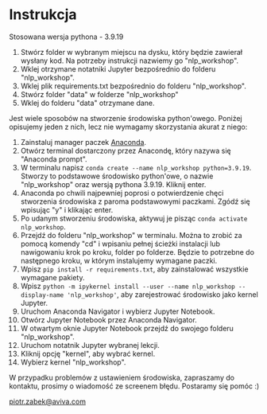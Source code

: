 # Instrukcja
Stosowana wersja pythona - 3.9.19

1. Stwórz folder w wybranym miejscu na dysku, który będzie zawierał wysłany kod. Na potrzeby instrukcji nazwiemy go "nlp_workshop".
2. Wklej otrzymane notatniki Jupyter bezpośrednio do folderu "nlp_workshop".
3. Wklej plik requirements.txt bezpośrednio do folderu "nlp_workshop".
4. Stwórz folder "data" w folderze "nlp_workshop"
5. Wklej do folderu "data" otrzymane dane.

Jest wiele sposobów na stworzenie środowiska python'owego. Poniżej opisujemy jeden z nich, lecz nie wymagamy skorzystania akurat z niego:
1. Zainstaluj manager paczek [Anaconda](https://www.anaconda.com/download).
2. Otwórz terminal dostarczony przez Anacondę, który nazywa się "Anaconda prompt".
3. W terminalu napisz `conda create --name nlp_workshop python=3.9.19`. Stworzy to podstawowe środowisko python'owe, o nazwie "nlp_workshop" oraz wersją pythona 3.9.19. Kliknij enter.
4. Anaconda po chwili najpewniej poprosi o potwierdzenie chęci stworzenia środowiska z paroma podstawowymi paczkami. Zgódź się wpisując "y" i klikając enter.
5. Po udanym stworzeniu środowiska, aktywuj je pisząc `conda activate nlp_workshop`.
6. Przejdź do folderu "nlp_workshop" w terminalu. Można to zrobić za pomocą komendy "cd" i wpisaniu pełnej ścieżki instalacji lub nawigowaniu krok po kroku, folder po folderze. Będzie to potrzebne do następnego kroku, w którym instalujemy wymagane paczki.
7. Wpisz `pip install -r requirements.txt`, aby zainstalować wszystkie wymagane pakiety.
8. Wpisz `python -m ipykernel install --user --name nlp_workshop --display-name 'nlp_workshop'`, aby zarejestrować środowisko jako kernel Jupyter.
9. Uruchom Anaconda Navigator i wybierz Jupyter Notebook.
10. Otwórz Jupyter Notebook przez Anaconda Navigator.
11. W otwartym oknie Jupyter Notebook przejdź do swojego folderu "nlp_workshop".
12. Uruchom notatnik Jupyter wybranej lekcji.
13. Kliknij opcję "kernel", aby wybrać kernel.
14. Wybierz kernel "nlp_workshop".

W przypadku problemów z ustawieniem środowiska, zapraszamy do kontaktu,
prosimy o wiadomość ze screenem błędu.
Postaramy się pomóc :)

piotr.zabek@aviva.com